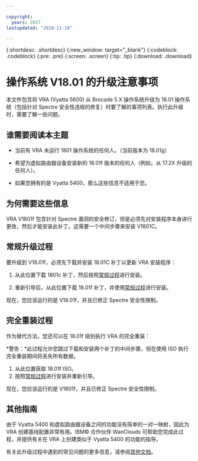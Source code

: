 ```yaml
---

copyright:
  years: 2017
lastupdated: "2018-11-10"

---
```


{:shortdesc: .shortdesc}
{:new_window: target="_blank"}
{:codeblock: .codeblock}
{:pre: .pre}
{:screen: .screen}
{:tip: .tip}
{:download: .download}

# 操作系统 V18.01 的升级注意事项

本文件包含将 VRA (Vyatta 5600) 从 Brocade 5.X 操作系统升级为 18.01 操作系统（包括针对 Spectre 安全性违规的修复）时要了解的事项列表。执行此升级时，需要了解一些问题。

## 谁需要阅读本主题

* 当前有 VRA 未运行 1801 操作系统的任何人。（当前版本为 18.01g）

* 希望为虚拟路由器设备安装新的 18.01f 版本的任何人（例如，从 17.2X 升级的任何人）。

* 如果您拥有的是 Vyatta 5400，那么这些信息不适用于您。

## 为何需要这些信息

VRA V1801f 包含针对 Spectre 漏洞的安全修订，但是必须先对安装程序本身进行更改，然后才能安装此补丁。这需要一个中间步骤来安装 V1801C。

## 常规升级过程
要升级到 V18.01f，必须先下载并安装 18.01C 补丁以更新 VRA 安装程序：

1. 从此位置下载 1801c 补丁，然后按照[常规过程](/docs/infrastructure/virtual-router-appliance?topic=virtual-router-appliance-upgrading-the-os)进行安装。

2. 重新引导后，从此位置下载 18.01f 补丁，并使用[常规过程](/docs/infrastructure/virtual-router-appliance?topic=virtual-router-appliance-upgrading-the-os)进行安装。

现在，您应该运行的是 V18.01f，并且已修正 Spectre 安全性限制。

## 完全重装过程
作为替代方法，您还可以在 18.01f 级别执行 VRA 的完全重装：

*警告：*此过程允许您跳过下载和安装两个补丁的中间步骤，但在使用 ISO 执行完全重装期间将丢失所有数据。

1. 从此位置获取 18.01f ISO。
2. 按照[常规过程](/docs/infrastructure/virtual-router-appliance?topic=virtual-router-appliance-upgrading-the-os)进行安装并重新引导。

现在，您应该运行的是 V1801f，并且已修正 Spectre 安全性限制。

## 其他指南

由于 Vyatta 5400 和虚拟路由器设备之间的功能没有简单的一对一映射，因此为 VRA 创建基线配置非常有用。IBM© 合作伙伴 WanClouds 可帮助您完成此过程，并提供有关在 VRA 上创建类似于 Vyatta 5400 的功能的指导。

有关此升级过程中遇到的常见问题的更多信息，请参阅[其他文档](/docs/infrastructure/virtual-router-appliance?topic=virtual-router-appliance-vyatta-5400-common-migration-issues)。
